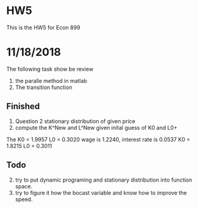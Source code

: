 # HW5
This is the HW5 for Econ 899

# 11/18/2018
The following task show be review
1. the paralle method in matlab
2. The transition function 

## Finished
1. Question 2 stationary distribution of given price 
2. compute the K^New and L^New given inital guess of K0 and L0+

The K0 = 1.9957 L0 = 0.3020
wage is 1.2240, interest rate is 0.0537 
K0 = 1.8215 
L0 = 0.3011
## Todo
2. try to put dynamic programing and stationary distribution into function space.
3. try to figure it how the bocast variable and know how to improve the speed.